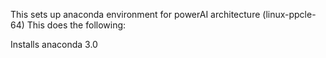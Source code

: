 This sets up anaconda environment for powerAI architecture (linux-ppcle-64)
This does the following:

Installs anaconda 3.0
